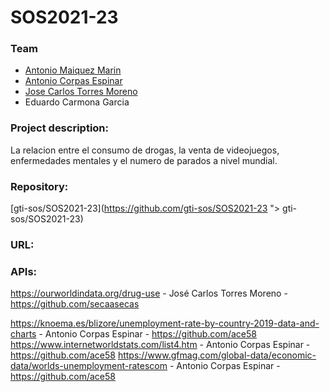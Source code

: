 # SOS2021-23
### Team
- [Antonio Maiquez Marin](https://github.com/gti-sos/SOS2021-23/commits?author=Jackman97)
- [Antonio Corpas Espinar](https://github.com/ace58)
- [Jose Carlos Torres Moreno](https://github.com/secaasecas)
- Eduardo Carmona Garcia
### Project description:
La relacion entre el consumo de drogas, la venta de videojuegos, enfermedades mentales y el numero de parados a nivel mundial.
### Repository: 
[gti-sos/SOS2021-23](https://github.com/gti-sos/SOS2021-23 "> gti-sos/SOS2021-23) 

### URL:
### APIs:
https://ourworldindata.org/drug-use - José Carlos Torres Moreno - https://github.com/secaasecas

https://knoema.es/blizore/unemployment-rate-by-country-2019-data-and-charts - Antonio Corpas Espinar - https://github.com/ace58
https://www.internetworldstats.com/list4.htm - Antonio Corpas Espinar - https://github.com/ace58 
https://www.gfmag.com/global-data/economic-data/worlds-unemployment-ratescom - Antonio Corpas Espinar - https://github.com/ace58


